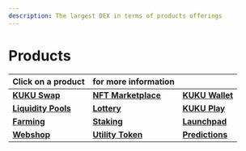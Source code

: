 ```yaml
---
description: The largest DEX in terms of products offerings
---
```


# Products

| Click on a product                                                                     | for more information                                                   |                                                                                |
| -------------------------------------------------------------------------------------- | ---------------------------------------------------------------------- | ------------------------------------------------------------------------------ |
| ****[**KUKU Swap**](../../../../products/the-exchange/kuku-swap.md)****                | ****[**NFT Marketplace**](../../../../products/nft-marketplace.md)**** | ****[**KUKU Wallet**](../../../../products/future-products/kuku-wallet.md)**** |
| ****[**Liquidity Pools**](../../../../products/the-exchange/liquidity-provider.md)**** | ****[**Lottery**](../../../../products/lottery.md)****                 | ****[**KUKU Play**](../../../../products/future-products/kuku-play/)****       |
| ****[**Farming**](../../../../products/the-exchange/pools.md)****                      | ****[**Staking**](../../../../products/the-exchange/farms.md)****      | ****[**Launchpad**](../../../../products/future-products/launchpad.md)****     |
| ****[**Webshop**](../../../../products/future-products/kuku-shop.md)****               | ****[**Utility Token**](payments.md)****                               | ****[**Predictions**](../../../../products/future-products/predictions.md)**** |
